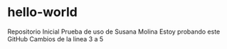 # hello-world
Repositorio Inicial
Prueba de uso de Susana Molina
Estoy probando este GitHub
Cambios de la linea 3 a 5
